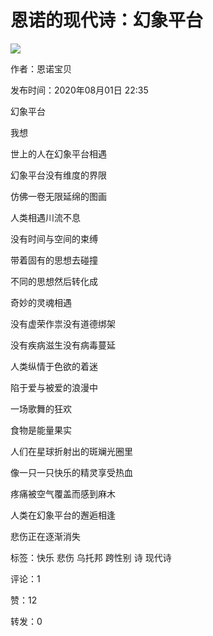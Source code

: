 # 恩诺的现代诗：幻象平台

![](//i2.hdslb.com/bfs/face/7683be456da1ef83fca22af0b9535c98f6290a7b.jpg@96w_96h_1c_1s.webp)

作者：恩诺宝贝

发布时间：2020年08月01日 22:35

幻象平台

我想

世上的人在幻象平台相遇

幻象平台没有维度的界限

仿佛一卷无限延绵的图画

人类相遇川流不息

没有时间与空间的束缚

带着固有的思想去碰撞

不同的思想然后转化成

奇妙的灵魂相遇

没有虚荣作祟没有道德绑架

没有疾病滋生没有病毒蔓延

人类纵情于色欲的着迷

陷于爱与被爱的浪漫中

一场歌舞的狂欢

食物是能量果实

人们在星球折射出的斑斓光圈里

像一只一只快乐的精灵享受热血

疼痛被空气覆盖而感到麻木

人类在幻象平台的邂逅相逢

悲伤正在逐渐消失

标签：快乐 悲伤 乌托邦 跨性别 诗 现代诗

评论：1

赞：12

转发：0
